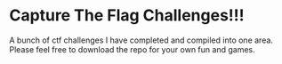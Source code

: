 # Capture The Flag Challenges!!!

A bunch of ctf challenges I have completed and compiled into one area. Please feel free to download the repo for your own fun and games.
